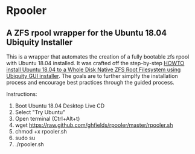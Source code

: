 # Rpooler
## A ZFS rpool wrapper for the Ubuntu 18.04 Ubiquity Installer
This is a wrapper that automates the creation of a fully bootable zfs rpool with Ubuntu 18.04 installed.  It was crafted off the step-by-step [HOWTO install Ubuntu 18.04 to a Whole Disk Native ZFS Root Filesystem using Ubiquity GUI installer](https://github.com/zfsonlinux/pkg-zfs/wiki/HOWTO-install-Ubuntu-18.04-to-a-Whole-Disk-Native-ZFS-Root-Filesystem-using-Ubiquity-GUI-installer).  The goals are to further simplfy the installation process and encourage best practices through the guided process.

Instructions:
1) Boot Ubuntu 18.04 Desktop Live CD
2) Select "Try Ubuntu"
3) Open terminal (Ctrl+Alt+t)
4) wget https://raw.github.com/ghfields/rpooler/master/rpooler.sh
5) chmod +x rpooler.sh
6) sudo su
7) ./rpooler.sh
